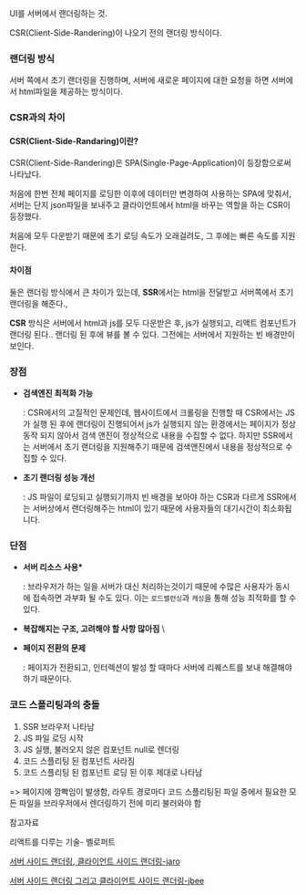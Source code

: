 UI를 서버에서 랜더링하는 것.

CSR(Client-Side-Randering)이 나오기 전의 랜더링 방식이다.

### 랜더링 방식

서버 쪽에서 초기 랜더링을 진행하며, 서버에 새로운 페이지에 대한 요청을 하면 서버에서 html파일을 제공하는 방식이다.

### CSR과의 차이

#### CSR(Client-Side-Randaring)이란?

CSR(Client-Side-Randering)은 SPA(Single-Page-Application)이 등장함으로써 나타났다.

처음에 한번 전체 페이지를 로딩한 이후에 데이터만 변경하여 사용하는 SPA에 맞춰서, 서버는 단지 json파일을 보내주고 클라이언트에서 html을 바꾸는 역할을 하는 CSR이 등장했다.

처음에 모두 다운받기 때문에 초기 로딩 속도가 오래걸려도, 그 후에는 빠른 속도를 지원한다.

#### 차이점

둘은 랜더링 방식에서 큰 차이가 있는데, **SSR**에서는 html을 전달받고 서버쪽에서 초기 랜더링을 해준다.,

**CSR** 방식은 서버에서 html과 js를 모두 다운받은 후, js가 실행되고, 리액트 컴포넌트가 랜더링 된다.. 랜더링 된 후에 뷰를 볼 수 있다. 그전에는 서버에서 지원하는 빈 배경만이 보인다.

### 장점

- **검색엔진 최적화 가능**

  : CSR에서의 고질적인 문제인데, 웹사이트에서 크롤링을 진행할 때 CSR에서는 JS가 실행 된 후에 랜더링이 진행되어서 js가 실행되지 않는 환경에서는 페이지가 정상동작 되지 않아서 검색 앤진이 정상적으로 내용을 수집할 수 없다. 하지만 SSR에서는 서버에서 초기 랜더링을 지원해주기 때문에 검색앤진에서 내용을 정상적으로 수집할 수 있다.

- **초기 랜더링 성능 개선**

  : JS 파일이 로딩되고 실행되기까지 빈 배경을 보아야 하는 CSR과 다르게 SSR에서는 서버상에서 랜더링해주는 html이 있기 때문에 사용자들의 대기시간이 최소화됩니다.

### 단점

- **서버 리소스 사용\***

  : 브라우저가 하는 일을 서버가 대신 처리하는것이기 때문에 수많은 사용자가 동시에 접속하면 과부화 될 수도 있다. 이는 `로드밸런싱`과 `캐싱`을 통해 성능 최적화를 할 수 있다.

- **복잡해지는 구조, 고려해야 할 사항 많아짐** \

- **페이지 전환의 문제**

  : 페이지가 전환되고, 인터렉션이 발성 할 때마다 서버에 리퀘스트를 보내 해결해야 하기 때문이다.

### 코드 스플리팅과의 충돌

1. SSR 브라우저 나타남
2. JS 파일 로딩 시작
3. JS 실행, 불러오지 않은 컴포넌트 null로 렌더링
4. 코드 스플리팅 된 컴포넌트 사라짐
5. 코드 스플리팅 된 컴포넌트 로딩 된 이후 제대로 나타남

=> 페이지에 깜빡임이 발생함, 라우트 경로마다 코드 스플리팅된 파일 중에서 필요한 모든 파일을 브라우저에서 렌더링하기 전에 미리 불러와야 함

참고자료

리액트를 다루는 기술- 벨로퍼트

[서버 사이드 랜더링, 클라이언트 사이드 랜더링-jaro](https://jaroinside.tistory.com/24)

[서버 사이드 랜더링 그리고 클라이언트 사이드 랜더링-jbee](https://asfirstalways.tistory.com/244)
